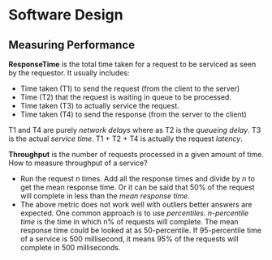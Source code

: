 # Software Design

## Measuring Performance

**ResponseTime** is the total time taken for a request to be serviced as seen by the requestor. It usually includes:
- Time taken (T1) to send the request (from the client to the server)
- Time (T2) that the request is waiting in queue to be processed.
- Time taken (T3) to actually service the request.
- Time taken (T4) to send the response (from the server to the client)

T1 and T4 are purely *network delays* where as T2 is the *queueing delay*. T3 is the actual *service time*. T1 + T2 + T4 is actually the request *latency*.

**Throughput** is the number of requests processed in a given amount of time. How to measure throughput of a service?
- Run the request *n* times. Add all the response times and divide by *n* to get the mean response time. Or it can be said that 50% of the request will complete in less than the *mean response time*.
- The above metric does not work well with outliers better answers are expected. One common approach is to use *percentiles*. *n-percentile time* is the time in which n% of requests will complete. The mean response time could be looked at as 50-percentile. If 95-percentile time of a service is 500 millisecond, it means 95% of the requests will complete in 500 milliseconds.
